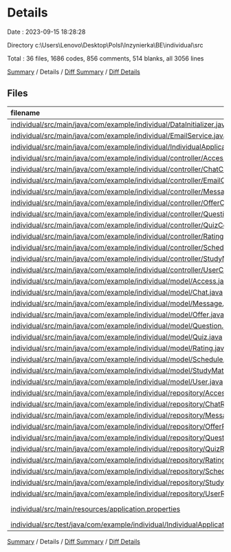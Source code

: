 # Details

Date : 2023-09-15 18:28:28

Directory c:\\Users\\Lenovo\\Desktop\\Polsl\\Inzynierka\\BE\\individual\\src

Total : 36 files,  1686 codes, 856 comments, 514 blanks, all 3056 lines

[Summary](results.md) / Details / [Diff Summary](diff.md) / [Diff Details](diff-details.md)

## Files
| filename | language | code | comment | blank | total |
| :--- | :--- | ---: | ---: | ---: | ---: |
| [individual/src/main/java/com/example/individual/DataInitializer.java](/individual/src/main/java/com/example/individual/DataInitializer.java) | Java | 68 | 10 | 18 | 96 |
| [individual/src/main/java/com/example/individual/EmailService.java](/individual/src/main/java/com/example/individual/EmailService.java) | Java | 18 | 0 | 6 | 24 |
| [individual/src/main/java/com/example/individual/IndividualApplication.java](/individual/src/main/java/com/example/individual/IndividualApplication.java) | Java | 9 | 3 | 5 | 17 |
| [individual/src/main/java/com/example/individual/controller/AccessController.java](/individual/src/main/java/com/example/individual/controller/AccessController.java) | Java | 57 | 0 | 13 | 70 |
| [individual/src/main/java/com/example/individual/controller/ChatController.java](/individual/src/main/java/com/example/individual/controller/ChatController.java) | Java | 112 | 53 | 26 | 191 |
| [individual/src/main/java/com/example/individual/controller/EmailController.java](/individual/src/main/java/com/example/individual/controller/EmailController.java) | Java | 48 | 0 | 15 | 63 |
| [individual/src/main/java/com/example/individual/controller/MessageController.java](/individual/src/main/java/com/example/individual/controller/MessageController.java) | Java | 79 | 52 | 16 | 147 |
| [individual/src/main/java/com/example/individual/controller/OfferController.java](/individual/src/main/java/com/example/individual/controller/OfferController.java) | Java | 86 | 51 | 20 | 157 |
| [individual/src/main/java/com/example/individual/controller/QuestionController.java](/individual/src/main/java/com/example/individual/controller/QuestionController.java) | Java | 52 | 0 | 10 | 62 |
| [individual/src/main/java/com/example/individual/controller/QuizController.java](/individual/src/main/java/com/example/individual/controller/QuizController.java) | Java | 48 | 0 | 12 | 60 |
| [individual/src/main/java/com/example/individual/controller/RatingController.java](/individual/src/main/java/com/example/individual/controller/RatingController.java) | Java | 58 | 33 | 12 | 103 |
| [individual/src/main/java/com/example/individual/controller/ScheduleController.java](/individual/src/main/java/com/example/individual/controller/ScheduleController.java) | Java | 72 | 1 | 15 | 88 |
| [individual/src/main/java/com/example/individual/controller/StudyMaterialController.java](/individual/src/main/java/com/example/individual/controller/StudyMaterialController.java) | Java | 51 | 0 | 12 | 63 |
| [individual/src/main/java/com/example/individual/controller/UserController.java](/individual/src/main/java/com/example/individual/controller/UserController.java) | Java | 97 | 34 | 27 | 158 |
| [individual/src/main/java/com/example/individual/model/Access.java](/individual/src/main/java/com/example/individual/model/Access.java) | Java | 48 | 1 | 17 | 66 |
| [individual/src/main/java/com/example/individual/model/Chat.java](/individual/src/main/java/com/example/individual/model/Chat.java) | Java | 86 | 114 | 28 | 228 |
| [individual/src/main/java/com/example/individual/model/Message.java](/individual/src/main/java/com/example/individual/model/Message.java) | Java | 67 | 83 | 25 | 175 |
| [individual/src/main/java/com/example/individual/model/Offer.java](/individual/src/main/java/com/example/individual/model/Offer.java) | Java | 86 | 125 | 31 | 242 |
| [individual/src/main/java/com/example/individual/model/Question.java](/individual/src/main/java/com/example/individual/model/Question.java) | Java | 84 | 1 | 29 | 114 |
| [individual/src/main/java/com/example/individual/model/Quiz.java](/individual/src/main/java/com/example/individual/model/Quiz.java) | Java | 57 | 1 | 21 | 79 |
| [individual/src/main/java/com/example/individual/model/Rating.java](/individual/src/main/java/com/example/individual/model/Rating.java) | Java | 47 | 69 | 18 | 134 |
| [individual/src/main/java/com/example/individual/model/Schedule.java](/individual/src/main/java/com/example/individual/model/Schedule.java) | Java | 68 | 2 | 20 | 90 |
| [individual/src/main/java/com/example/individual/model/StudyMaterial.java](/individual/src/main/java/com/example/individual/model/StudyMaterial.java) | Java | 48 | 1 | 22 | 71 |
| [individual/src/main/java/com/example/individual/model/User.java](/individual/src/main/java/com/example/individual/model/User.java) | Java | 92 | 140 | 33 | 265 |
| [individual/src/main/java/com/example/individual/repository/AccessRepository.java](/individual/src/main/java/com/example/individual/repository/AccessRepository.java) | Java | 18 | 0 | 6 | 24 |
| [individual/src/main/java/com/example/individual/repository/ChatRepository.java](/individual/src/main/java/com/example/individual/repository/ChatRepository.java) | Java | 18 | 23 | 7 | 48 |
| [individual/src/main/java/com/example/individual/repository/MessageRepository.java](/individual/src/main/java/com/example/individual/repository/MessageRepository.java) | Java | 14 | 22 | 8 | 44 |
| [individual/src/main/java/com/example/individual/repository/OfferRepository.java](/individual/src/main/java/com/example/individual/repository/OfferRepository.java) | Java | 14 | 21 | 7 | 42 |
| [individual/src/main/java/com/example/individual/repository/QuestionRepository.java](/individual/src/main/java/com/example/individual/repository/QuestionRepository.java) | Java | 11 | 0 | 4 | 15 |
| [individual/src/main/java/com/example/individual/repository/QuizRepository.java](/individual/src/main/java/com/example/individual/repository/QuizRepository.java) | Java | 10 | 0 | 4 | 14 |
| [individual/src/main/java/com/example/individual/repository/RatingRepository.java](/individual/src/main/java/com/example/individual/repository/RatingRepository.java) | Java | 7 | 3 | 4 | 14 |
| [individual/src/main/java/com/example/individual/repository/ScheduleRepository.java](/individual/src/main/java/com/example/individual/repository/ScheduleRepository.java) | Java | 12 | 0 | 6 | 18 |
| [individual/src/main/java/com/example/individual/repository/StudyMaterialRepository.java](/individual/src/main/java/com/example/individual/repository/StudyMaterialRepository.java) | Java | 13 | 0 | 4 | 17 |
| [individual/src/main/java/com/example/individual/repository/UserRepository.java](/individual/src/main/java/com/example/individual/repository/UserRepository.java) | Java | 10 | 9 | 4 | 23 |
| [individual/src/main/resources/application.properties](/individual/src/main/resources/application.properties) | Java Properties | 12 | 4 | 4 | 20 |
| [individual/src/test/java/com/example/individual/IndividualApplicationTests.java](/individual/src/test/java/com/example/individual/IndividualApplicationTests.java) | Java | 9 | 0 | 5 | 14 |

[Summary](results.md) / Details / [Diff Summary](diff.md) / [Diff Details](diff-details.md)